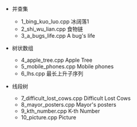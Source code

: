 - 并查集
    - 1_bing_kuo_luo.cpp 冰阔落1
    - 2_shi_wu_lian.cpp 食物链
    - 3_a_bugs_life.cpp A bug's life

- 树状数组
    - 4_apple_tree.cpp Apple Tree
    - 5_mobile_phones.cpp Mobile phones
    - 6_lhs.cpp 最长上升子序列

- 线段树
    - 7_difficult_lost_cows.cpp Difficult Lost Cows
    - 8_mayor_posters.cpp Mayor's posters
    - 9_kth_number.cpp K-th Number
    - 10_picture.cpp Picture